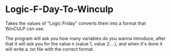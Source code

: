 # Logic-F-Day-To-Winculp
Takes the values of "Logic Friday" converts them into a format that WinCULP can use.


The program will ask you how many variables do you wanna introduce, after that it will
ask you for the value n (value 1, value 2....), and when it's done it will write a 
.txt file with the correct format.
